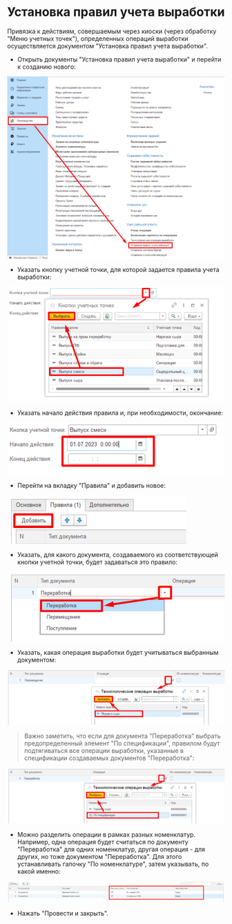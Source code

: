 # Установка правил учета выработки

Привязка к действиям, совершаемым через киоски (через обработку "Меню учетных точек"), определенных операций выработки осуществляется документом "Установка правил учета выработки".


-   Открыть документы "Установка правил учета выработки" и перейти к
    созданию нового:

![](SettingRulesForAccountingWork.assets/drex_ustanovka_pravil_ucheta_vyrabotki_custom.png)

-   Указать кнопку учетной точки, для которой задается правила учета
    выработки:

![](SettingRulesForAccountingWork.assets/drex_ustanovka_pravil_ucheta_vyrabotki_custom_2.png)

-   Указать начало действия правила и, при необходимости, окончание:

![](SettingRulesForAccountingWork.assets/drex_ustanovka_pravil_ucheta_vyrabotki_custom_3.png)

-   Перейти на вкладку "Правила" и добавить новое:

![](SettingRulesForAccountingWork.assets/drex_ustanovka_pravil_ucheta_vyrabotki_custom_4.png)

-   Указать, для какого документа, создаваемого из соответствующей кнопки учетной точки, будет задаваться это правило:

![](SettingRulesForAccountingWork.assets/drex_ustanovka_pravil_ucheta_vyrabotki_custom_5.png)

-   Указать, какая операция выработки будет учитываться выбранным документом:

![](SettingRulesForAccountingWork.assets/drex_ustanovka_pravil_ucheta_vyrabotki_custom_6.png)

> Важно заметить, что если для документа "Переработка" выбрать предопределенный элемент "По спецификации", правилом будут подтягиваться все операции выработки, указанные в спецификации создаваемых документов "Переработка":

![](SettingRulesForAccountingWork.assets/drex_ustanovka_pravil_ucheta_vyrabotki_custom_7.png)

-   Можно разделить операции в рамках разных номенклатур. Например, одна операция будет считаться по документу "Переработка" для одних номенклатур, другая операция - для других, но тоже документом "Переработка". Для этого устанавливать галочку "По номенклатуре", затем указывать, по какой именно:

![](SettingRulesForAccountingWork.assets/drex_ustanovka_pravil_ucheta_vyrabotki_custom_8.png)

-   Нажать "Провести и закрыть".
